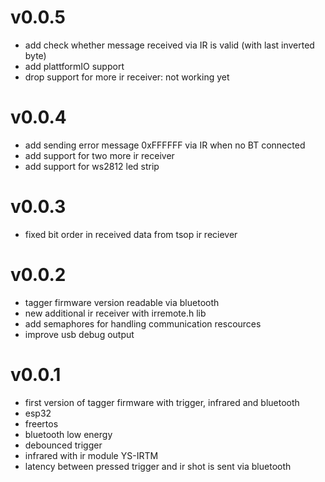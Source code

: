 # v0.0.5
* add check whether message received via IR is valid (with last inverted byte)
* add plattformIO support
* drop support for more ir receiver: not working yet

# v0.0.4
* add sending error message 0xFFFFFF via IR when no BT connected
* add support for two more ir receiver
* add support for ws2812 led strip

# v0.0.3
* fixed bit order in received data from tsop ir reciever

# v0.0.2
* tagger firmware version readable via bluetooth
* new additional ir receiver with irremote.h lib
* add semaphores for handling communication rescources
* improve usb debug output

# v0.0.1
* first version of tagger firmware with trigger, infrared and bluetooth
* esp32
* freertos
* bluetooth low energy
* debounced trigger
* infrared with ir module YS-IRTM 
* latency between pressed trigger and ir shot is sent via bluetooth
